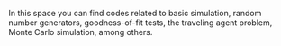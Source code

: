 In this space you can find codes related to basic simulation, random number generators, goodness-of-fit tests, the traveling agent problem, Monte Carlo simulation, among others.

